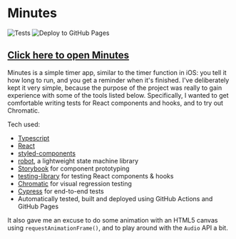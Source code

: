 # Minutes

![Tests](https://github.com/garrettmk/minutes/workflows/Run%20tests/badge.svg)
![Deploy to GitHub Pages](https://github.com/garrettmk/minutes/workflows/Deploy%20to%20GitHub%20Pages/badge.svg)
## [Click here to open Minutes](https://garrettmk.github.io/minutes)

Minutes is a simple timer app, similar to the timer function in iOS: you tell it how long to run, and you get a reminder when it's finished. I've deliberately kept it very simple, because the purpose of the project was really to gain experience with some of the tools listed below. Specifically, I wanted to get comfortable writing tests for React components and hooks, and to try out Chromatic.

Tech used:
* [Typescript](http://www.typescriptlang.org)
* [React](http://reactjs.org)
* [styled-components](http://www.styled-components)
* [robot](https://thisrobot.life), a lightweight state machine library
* [Storybook](http://storybook.js.org) for component prototyping
* [testing-library](http://www.testing-library.com) for testing React components & hooks
* [Chromatic](http://www.chromatic.com) for visual regression testing
* [Cypress](http://cypress.io) for end-to-end tests
* Automatically tested, built and deployed using GitHub Actions and GitHub Pages

It also gave me an excuse to do some animation with an HTML5 canvas using `requestAnimationFrame()`, and to play around with the `Audio` API a bit.